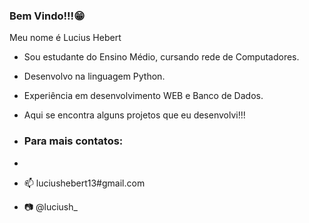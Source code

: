 ### Bem Vindo!!!😁

Meu nome é Lucius Hebert

- Sou estudante do Ensino Médio, cursando rede de Computadores.
- Desenvolvo na linguagem Python.
- Experiência em desenvolvimento WEB e Banco de Dados.
- Aqui se encontra alguns projetos que eu desenvolvi!!!

- ### Para mais contatos:
-
- 📫 luciushebert13#gmail.com
- 📷 @luciush_
